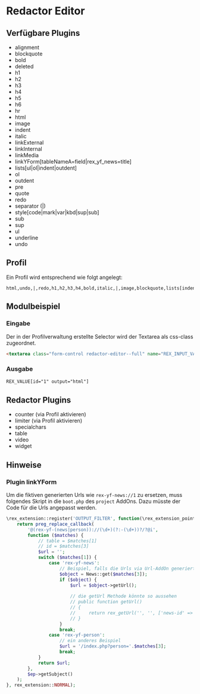 # Redactor Editor

## Verfügbare Plugins 

- alignment
- blockquote
- bold
- deleted
- h1
- h2
- h3
- h4
- h5
- h6
- hr
- html
- image
- indent
- italic
- linkExternal
- linkInternal
- linkMedia
- linkYForm[tableNameA=field|rex_yf_news=title]
- lists[ul|ol|indent|outdent]
- ol
- outdent
- pre 
- quote
- redo
- separator (|)
- style[code|mark|var|kbd|sup|sub]
- sub
- sup
- ul
- underline
- undo

## Profil 

Ein Profil wird entsprechend wie folgt angelegt: 

```
html,undo,|,redo,h1,h2,h3,h4,bold,italic,|,image,blockquote,lists[indent],ol,ul,linkExternal,linkInternal,hr,linkYForm[rex_yform_test=last_name|rex_yform_news=title],table,widget
```

## Modulbeispiel

### Eingabe
Der in der Profilverwaltung erstellte Selector wird der Textarea als css-class zugeordnet. 

```html
<textarea class="form-control redactor-editor--full" name="REX_INPUT_VALUE[1]">REX_VALUE[1]</textarea>
```

### Ausgabe
```html
REX_VALUE[id="1" output="html"]
```

## Redactor Plugins

- counter (via Profil aktivieren)
- limiter (via Profil aktivieren)
- specialchars
- table
- video
- widget


## Hinweise 

### Plugin linkYForm

Um die fiktiven generierten Urls wie `rex-yf-news://1` zu ersetzen, muss folgendes Skript in die `boot.php` des `project` AddOns.
Dazu müsste der Code für die Urls angepasst werden. 

```php
\rex_extension::register('OUTPUT_FILTER', function(\rex_extension_point $ep) {
    return preg_replace_callback(
        '@(rex-yf-(news|person))://(\d+)(?:-(\d+))?/?@i',
        function ($matches) {
            // table = $matches[1]
            // id = $matches[3]
            $url = '';
            switch ($matches[1]) {
                case 'rex-yf-news':
                    // Beispiel, falls die Urls via Url-AddOn generiert werden 
                    $object = News::get($matches[3]);
                    if ($object) {
                        $url = $object->getUrl();
                        
                        // die getUrl Methode könnte so aussehen
                        // public function getUrl()
                        // {
                        //     return rex_getUrl('', '', ['news-id' => $this->id]);
                        // }
                    }
                    break;
                case 'rex-yf-person':
                    // ein anderes Beispiel 
                    $url = '/index.php?person='.$matches[3];
                    break;
            }
            return $url;
        },
        $ep->getSubject()
    );
}, rex_extension::NORMAL);
```
